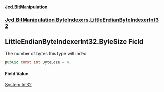 #### [Jcd.BitManipulation](index.md 'index')
### [Jcd.BitManipulation.ByteIndexers](Jcd.BitManipulation.ByteIndexers.md 'Jcd.BitManipulation.ByteIndexers').[LittleEndianByteIndexerInt32](Jcd.BitManipulation.ByteIndexers.LittleEndianByteIndexerInt32.md 'Jcd.BitManipulation.ByteIndexers.LittleEndianByteIndexerInt32')

## LittleEndianByteIndexerInt32.ByteSize Field

The number of bytes this type will index

```csharp
public const int ByteSize = 4;
```

#### Field Value
[System.Int32](https://docs.microsoft.com/en-us/dotnet/api/System.Int32 'System.Int32')